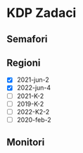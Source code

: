 # KDP Zadaci

## Semafori

## Regioni

- [x] 2021-jun-2
- [x] 2022-jun-4
- [ ] 2021-K-2
- [ ] 2019-K-2
- [ ] 2022-K2-2
- [ ] 2020-feb-2

## Monitori

